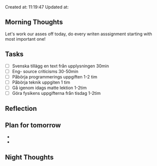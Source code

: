 Created at: 11:19:47 Updated at: 
 ## Morning Thoughts 
Let's work our asses off today, do every writen asssignment starting with most important one!
 ## Tasks 
 - [ ] Svenska tillägg en text från upplysningen 30min
 - [ ] Eng- source criticisms 30-50min
 - [ ] Påbörja programmerings uppgiften 1-2 tim
 - [ ] Påbörja teknik uppgiten 1 tim
 - [ ] Gå igenom idags matte lektion 1-2tim
 - [ ] Göra fysikens uppgifterna från tisdag 1-2tim
 ## Reflection 

 ## Plan for tomorrow 
 *  
 *  
 ## Night Thoughts 

 
